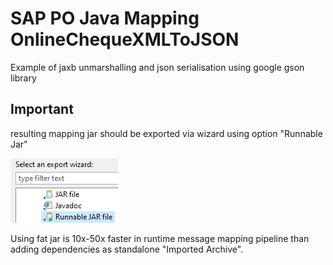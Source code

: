 # SAP PO Java Mapping OnlineChequeXMLToJSON 

Example of jaxb unmarshalling and json serialisation using google gson library

## Important

resulting mapping jar should be exported via wizard using option "Runnable Jar"


![img.png](img.png)

Using fat jar is 10x-50x faster in runtime message mapping pipeline than adding dependencies as standalone "Imported Archive". 